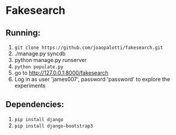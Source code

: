 # Fakesearch

Running:
--------

1. `git clone https://github.com/joaopalotti/fakesearch.git`
2. ./manage.py syncdb
3. python manage.py runserver
4. `python populate.py`
5. go to http://127.0.0.1:8000/fakesearch
6. Log in as user 'james007', password 'password' to explore the experiments


Dependencies:
------------
1. `pip install django`
2. `pip install django-bootstrap3`



